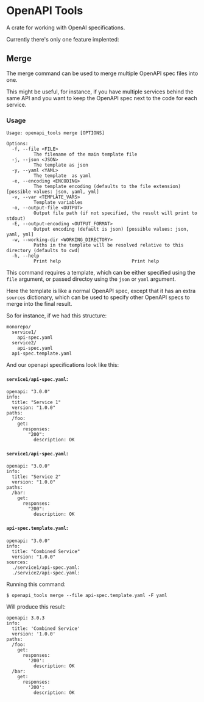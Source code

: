 # OpenAPI Tools

A crate for working with OpenAI specifications.

Currently there's only one feature implented:

## Merge

The merge command can be used to merge multiple OpenAPI spec files into one.

This might be useful, for instance, if you have multiple services behind the same API and you want to keep the OpenAPI spec next to the code for each service.

### Usage

```
Usage: openapi_tools merge [OPTIONS]

Options:
  -f, --file <FILE>
          The filename of the main template file
  -j, --json <JSON>
          The template as json
  -y, --yaml <YAML>
          The template  as yaml
  -e, --encoding <ENCODING>
          The template encoding (defaults to the file extension) [possible values: json, yaml, yml]
  -v, --var <TEMPLATE_VARS>
          Template variables
  -o, --output-file <OUTPUT>
          Output file path (if not specified, the result will print to stdout)
  -E, --output-encoding <OUTPUT_FORMAT>
          Output encoding (default is json) [possible values: json, yaml, yml]
  -w, --working-dir <WORKING_DIRECTORY>
          Paths in the template will be resolved relative to this directory (defaults to cwd)
  -h, --help
          Print help                          Print help
```

This command requires a template, which can be either specified using the `file` argument, or passed directoy using the `json` or `yaml` argument.

Here the template is like a normal OpenAPI spec, except that it has an extra `sources` dictionary, which can be used to specify other OpenAPI specs to merge into the final result.

So for instance, if we had this structure:

```
monorepo/
  service1/
    api-spec.yaml
  service2/
    api-spec.yaml
  api-spec.template.yaml
```

And our openapi specifications look like this:

#### `service1/api-spec.yaml`:

```
openapi: "3.0.0"
info:
  title: "Service 1"
  version: "1.0.0"
paths:
  /foo:
    get:
      responses:
        "200":
          description: OK
```

#### `service1/api-spec.yaml`:
```
openapi: "3.0.0"
info:
  title: "Service 2"
  version: "1.0.0"
paths:
  /bar:
    get:
      responses:
        "200":
          description: OK
```

#### `api-spec.template.yaml`:

```
openapi: "3.0.0"
info:
  title: "Combined Service"
  version: "1.0.0"
sources:
  ./service1/api-spec.yaml:
  ./service2/api-spec.yaml:
```

Running this command:

```
$ openapi_tools merge --file api-spec.template.yaml -F yaml
```

Will produce this result:

```
openapi: 3.0.3
info:
  title: 'Combined Service'
  version: '1.0.0'
paths:
  /foo:
    get:
      responses:
        '200':
          description: OK
  /bar:
    get:
      responses:
        '200':
          description: OK
```
